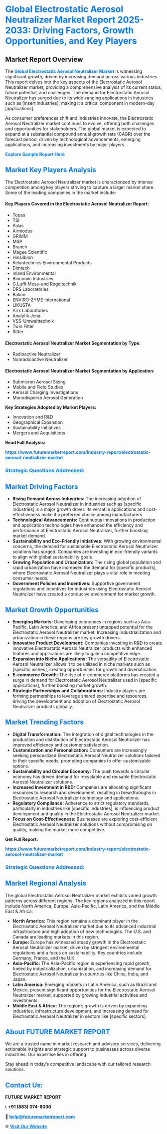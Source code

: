 <h1 style="color: #007BFF;">Global Electrostatic Aerosol Neutralizer Market Report 2025-2033: Driving Factors, Growth Opportunities, and Key Players</h1>

<section id="overview">
<h2>Market Report Overview</h2>
<p>The <a href="https://www.futuremarketreport.com/industry-report/electrostatic-aerosol-neutralizer-market" style="color: #007BFF; text-decoration: none;"><strong>Global Electrostatic Aerosol Neutralizer Market</strong></a> is witnessing significant growth, driven by increasing demand across various industries. This report delves into the key aspects of the Electrostatic Aerosol Neutralizer market, providing a comprehensive analysis of its current status, future potential, and challenges. The demand for Electrostatic Aerosol Neutralizer has surged due to its wide-ranging applications in industries such as [insert industries], making it a critical component in modern-day [applications].</p>
<p>As consumer preferences shift and industries innovate, the Electrostatic Aerosol Neutralizer market continues to evolve, offering both challenges and opportunities for stakeholders. The global market is expected to expand at a substantial compound annual growth rate (CAGR) over the forecast period, driven by technological advancements, emerging applications, and increasing investments by major players.</p>
</section>

<section id="overview">
<p><a href="https://www.futuremarketreport.com/request-sample/reportId=91255" style="color: #007BFF; text-decoration: none;"><strong>Explore Sample Report Here</strong></a></p>
</section>

<section id="key-players">
<h2 style="color: #007BFF;">Market Key Players Analysis</h2>
<p>The Electrostatic Aerosol Neutralizer market is characterized by intense competition among key players striving to capture a larger market share. Some of the leading companies in the market include:</p>
<h4>Key Players Covered in the Electrostatic Aerosol Neutralizer Report:</h4>
<ul><li>Topas</li><li>TSI</li><li>Palas</li><li>Airmodus</li><li>GRIMM</li><li>MSP</li><li>Branch</li><li>Magee Scientific</li><li>Hinsilblon</li><li>Kelantechnics Environmental Products</li><li>Dimtech</li><li>Inland Environmental</li><li>Bionomic Industries</li><li>G.Lufft Mess-und Regeltechnik</li><li>DRS Laboratories</li><li>Bakon</li><li>ENVIRO-ZYME International</li><li>LIKUSTA</li><li>Airx Laboratories</li><li>Analytik Jena</li><li>VSS-Umwelttechnik</li><li>Twin Filter</li><li>Ritter</li></ul>
<h4>Electrostatic Aerosol Neutralizer Market Segmentation by Type:</h4>
<ul><li>Radioactive Neutralizer</li><li>Nonradioactive Neutralizer</li></ul>

<h4>Electrostatic Aerosol Neutralizer Market Segmentation by Application:</h4>
<ul><li>Submicron Aerosol Sizing</li><li>Mobile and Field Studies</li><li>Aerosol Charging Investigations</li><li>Monodisperse Aerosol Generation</li></ul>
<p><strong>Key Strategies Adopted by Market Players:</strong></p>
<ul>
<li>Innovation and R&D</li>
<li>Geographical Expansion</li>
<li>Sustainability Initiatives</li>
<li>Mergers and Acquisitions</li>
</ul>
</section>

<section>
<p><strong>Read Full Analysis: </strong></p><a href="https://www.futuremarketreport.com/industry-report/electrostatic-aerosol-neutralizer-market" style="color: #007BFF; text-decoration: none;"><strong>https://www.futuremarketreport.com/industry-report/electrostatic-aerosol-neutralizer-market</strong></a>
<h3 style="color: #007BFF;">Strategic Questions Addressed:</h3>
</section>

<section id="driving-factors">
<h2 style="color: #007BFF;">Market Driving Factors</h2>
<ul>
<li><strong>Rising Demand Across Industries:</strong> The increasing adoption of Electrostatic Aerosol Neutralizer in industries such as [specific industries] is a major growth driver. Its versatile applications and cost-effectiveness make it a preferred choice among manufacturers.</li>
<li><strong>Technological Advancements:</strong> Continuous innovations in production and application technologies have enhanced the efficiency and performance of Electrostatic Aerosol Neutralizer, further boosting market demand.</li>
<li><strong>Sustainability and Eco-Friendly Initiatives:</strong> With growing environmental concerns, the demand for sustainable Electrostatic Aerosol Neutralizer solutions has surged. Companies are investing in eco-friendly variants to align with global sustainability goals.</li>
<li><strong>Growing Population and Urbanization:</strong> The rising global population and rapid urbanization have increased the demand for [specific products], where Electrostatic Aerosol Neutralizer plays a vital role in meeting consumer needs.</li>
<li><strong>Government Policies and Incentives:</strong> Supportive government regulations and incentives for industries using Electrostatic Aerosol Neutralizer have created a conducive environment for market growth.</li>
</ul>
</section>

<section id="growth-opportunities">
<h2 style="color: #007BFF;">Market Growth Opportunities</h2>
<ul>
<li><strong>Emerging Markets:</strong> Developing economies in regions such as Asia-Pacific, Latin America, and Africa present untapped potential for the Electrostatic Aerosol Neutralizer market. Increasing industrialization and urbanization in these regions are key growth drivers.</li>
<li><strong>Innovative Product Development:</strong> Companies investing in R&D to create innovative Electrostatic Aerosol Neutralizer products with enhanced features and applications are likely to gain a competitive edge.</li>
<li><strong>Expansion into Niche Applications:</strong> The versatility of Electrostatic Aerosol Neutralizer allows it to be utilized in niche markets such as [specific niches], creating opportunities for growth and diversification.</li>
<li><strong>E-commerce Growth:</strong> The rise of e-commerce platforms has created a surge in demand for Electrostatic Aerosol Neutralizer used in [specific applications], further boosting market growth.</li>
<li><strong>Strategic Partnerships and Collaborations:</strong> Industry players are forming partnerships to leverage shared expertise and resources, driving the development and adoption of Electrostatic Aerosol Neutralizer products globally.</li>
</ul>
</section>

<section id="trending-factors">
<h2 style="color: #007BFF;">Market Trending Factors</h2>
<ul>
<li><strong>Digital Transformation:</strong> The integration of digital technologies in the production and distribution of Electrostatic Aerosol Neutralizer has improved efficiency and customer satisfaction.</li>
<li><strong>Customization and Personalization:</strong> Consumers are increasingly seeking personalized Electrostatic Aerosol Neutralizer solutions tailored to their specific needs, prompting companies to offer customizable options.</li>
<li><strong>Sustainability and Circular Economy:</strong> The push towards a circular economy has driven demand for recyclable and reusable Electrostatic Aerosol Neutralizer solutions.</li>
<li><strong>Increased Investment in R&D:</strong> Companies are allocating significant resources to research and development, resulting in breakthroughs in Electrostatic Aerosol Neutralizer technology and applications.</li>
<li><strong>Regulatory Compliance:</strong> Adherence to strict regulatory standards, particularly in industries like [specific industries], is influencing product development and quality in the Electrostatic Aerosol Neutralizer market.</li>
<li><strong>Focus on Cost-Effectiveness:</strong> Businesses are exploring cost-efficient Electrostatic Aerosol Neutralizer solutions without compromising on quality, making the market more competitive.</li>
</ul>
</section>

<section>
<p><strong>Get Full Report: </strong></p><a href="https://www.futuremarketreport.com/industry-report/electrostatic-aerosol-neutralizer-market" style="color: #007BFF; text-decoration: none;"><strong>https://www.futuremarketreport.com/industry-report/electrostatic-aerosol-neutralizer-market</strong></a>
<h3 style="color: #007BFF;">Strategic Questions Addressed:</h3>
</section>


<section id="regional-analysis">
<h2 style="color: #007BFF;">Market Regional Analysis</h2>
<p>The global Electrostatic Aerosol Neutralizer market exhibits varied growth patterns across different regions. The key regions analyzed in this report include North America, Europe, Asia-Pacific, Latin America, and the Middle East & Africa:</p>
<ul>
<li><strong>North America:</strong> This region remains a dominant player in the Electrostatic Aerosol Neutralizer market due to its advanced industrial infrastructure and high adoption of new technologies. The U.S. and Canada are leading markets in this region.</li>
<li><strong>Europe:</strong> Europe has witnessed steady growth in the Electrostatic Aerosol Neutralizer market, driven by stringent environmental regulations and a focus on sustainability. Key countries include Germany, France, and the U.K.</li>
<li><strong>Asia-Pacific:</strong> The Asia-Pacific region is experiencing rapid growth, fueled by industrialization, urbanization, and increasing demand for Electrostatic Aerosol Neutralizer in countries like China, India, and Japan.</li>
<li><strong>Latin America:</strong> Emerging markets in Latin America, such as Brazil and Mexico, present significant opportunities for the Electrostatic Aerosol Neutralizer market, supported by growing industrial activities and investments.</li>
<li><strong>Middle East & Africa:</strong> The region’s growth is driven by expanding industries, infrastructure development, and increasing demand for Electrostatic Aerosol Neutralizer in sectors like [specific sectors].</li>
</ul>
</section>

<footer>
<h2 style="color: #007BFF;">About FUTURE MARKET REPORT</h2>
<p>We are a trusted name in market research and advisory services, delivering actionable insights and strategic support to businesses across diverse industries. Our expertise lies in offering:</p>

<p>Stay ahead in today’s competitive landscape with our tailored research solutions.</p>

<h2 style="color: #007BFF;">Contact Us:</h2>
<p><strong>FUTURE MARKET REPORT</strong></p>
<p>📞 <strong>+91 (883) 074-8030</strong></p>
<p>📧 <strong><a href="mailto:help@futuremarketreport.com" style="color: #007BFF;">help@futuremarketreport.com</a></strong></p>
<p>🌐 <strong><a href="https://www.futuremarketreport.com/" style="color: #007BFF;">Visit Our Website</a></strong></p>
</footer>